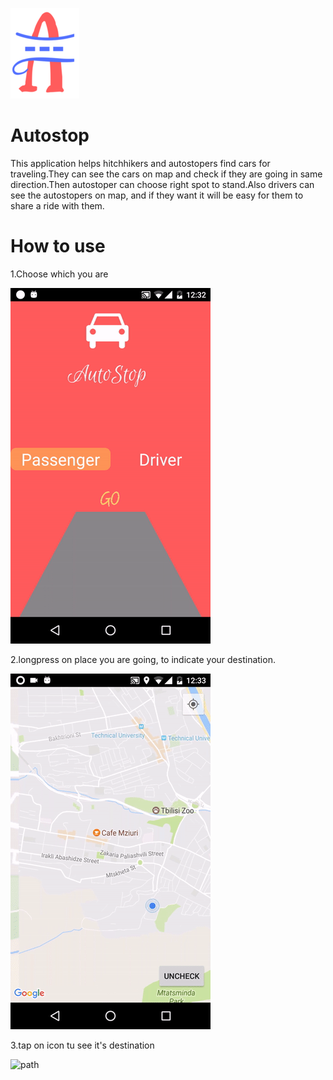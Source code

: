 ![Logo](screenshots/launcher.png)
# Autostop

This application helps hitchhikers and autostopers find cars for traveling.They can see the cars on map and check if they are going in same direction.Then autostoper can choose right spot to stand.Also drivers can see the autostopers on map, and if they want it will be easy for them to share a ride with them.
# How to use
1.Choose which you are

![landingpage](screenshots/landingpage.gif)

2.longpress on place you are going, to indicate your destination.

![longpress](screenshots/longpress.gif)

3.tap on icon tu see it's destination

![path](screenshots/tap.gif)
